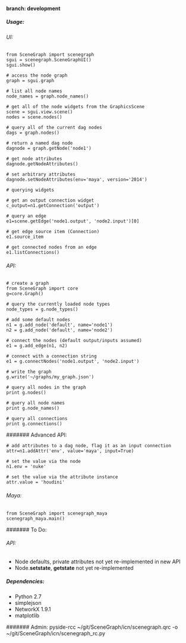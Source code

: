 #### branch: development

##### Usage:

###### UI:

    from SceneGraph import scenegraph
    sgui = scenegraph.SceneGraphUI()
    sgui.show()
    
    # access the node graph
    graph = sgui.graph

    # list all node names
    node_names = graph.node_names()

    # get all of the node widgets from the GraphicsScene
    scene = sgui.view.scene()
    nodes = scene.nodes()

    # query all of the current dag nodes
    dags = graph.nodes()

    # return a named dag node
    dagnode = graph.getNode('node1')

    # get node attributes
    dagnode.getNodeAttributes()
        
    # set arbitrary attributes
    dagnode.setNodeAttributes(env='maya', version='2014')

    # querying widgets

    # get an output connection widget
    c_output=n1.getConnection('output')

    # query an edge 
    e1=scene.getEdge('node1.output', 'node2.input')[0]

    # get edge source item (Connection)
    e1.source_item

    # get connected nodes from an edge
    e1.listConnections()


###### API:

    # create a graph
    from SceneGraph import core
    g=core.Graph()

    # query the currently loaded node types
    node_types = g.node_types()

    # add some default nodes
    n1 = g.add_node('default', name='node1')
    n2 = g.add_node('default', name='node2')

    # connect the nodes (default output/inputs assumed)
    e1 = g.add_edge(n1, n2)

    # connect with a connection string
    e1 = g.connectNodes('node1.output', 'node2.input')

    # write the graph
    g.write('~/graphs/my_graph.json')

    # query all nodes in the graph
    print g.nodes()

    # query all node names
    print g.node_names()

    # query all connections
    print g.connections()


####### Advanced API:

    # add attributes to a dag node, flag it as an input connection
    attr=n1.addAttr('env', value='maya', input=True)

    # set the value via the node
    n1.env = 'nuke'

    # set the value via the attribute instance
    attr.value = 'houdini'


###### Maya:
    from SceneGraph import scenegraph_maya
    scenegraph_maya.main()



####### To Do:
###### API:
- Node defaults, private attributes not yet re-implemented in new API
- Node.__setstate__, __getstate__ not yet re-implemented

##### Dependencies:
- Python 2.7
- simplejson
- NetworkX 1.9.1
- matplotlib


####### Admin:
pyside-rcc ~/git/SceneGraph/icn/scenegraph.qrc -o ~/git/SceneGraph/icn/scenegraph_rc.py
